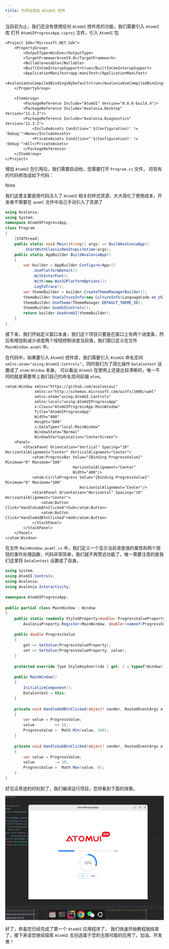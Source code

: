 ```yaml
---
title: 为项目添加 AtomUI 控件
---
```


当目前为止，我们还没有使用任何 `AtomUI` 控件库的功能，我们需要引入 `AtomUI` 库
打开 `AtomUIProgressApp.csproj` 文件，引入 `AtomUI` 包

```xaml
<Project Sdk="Microsoft.NET.Sdk">
    <PropertyGroup>
        <OutputType>WinExe</OutputType>
        <TargetFramework>net9.0</TargetFramework>
        <Nullable>enable</Nullable>
        <BuiltInComInteropSupport>true</BuiltInComInteropSupport>
        <ApplicationManifest>app.manifest</ApplicationManifest>
        <AvaloniaUseCompiledBindingsByDefault>true</AvaloniaUseCompiledBindingsByDefault>
    </PropertyGroup>

    <ItemGroup>
        <PackageReference Include="AtomUI" Version="0.0.6-build.4"/>
        <PackageReference Include="Avalonia.Desktop" Version="11.3.2"/>
        <PackageReference Include="Avalonia.Diagnostics" Version="11.3.2">
            <IncludeAssets Condition="'$(Configuration)' != 'Debug'">None</IncludeAssets>
            <PrivateAssets Condition="'$(Configuration)' != 'Debug'">All</PrivateAssets>
        </PackageReference>
    </ItemGroup>
</Project>
```
增加 `AtomUI` 包引用后，我们需要启动他，您需要打开 `Program.cs` 文件， 将现有的代码修改成如下代码：

> [!NOTE]
> 我们这里主要是用代码注入了 `AtomUI` 相关的样式资源，大大简化了使用成本，开发者不需要在 `axaml` 文件中自己手动引入了资源了

```csharp
using Avalonia;
using System;
namespace AtomUIProgressApp;
class Program
{
    [STAThread]
    public static void Main(string[] args) => BuildAvaloniaApp()
        .StartWithClassicDesktopLifetime(args);
    public static AppBuilder BuildAvaloniaApp()
    {
        var builder = AppBuilder.Configure<App>()
            .UsePlatformDetect()
            .WithInterFont()
            .With(new Win32PlatformOptions())
            .LogToTrace();
        var themeBuilder = builder.CreateThemeManagerBuilder();
        themeBuilder.UseCultureInfo(new CultureInfo(LanguageCode.en_US));
        themeBuilder.UseTheme(ThemeManager.DEFAULT_THEME_ID);
        themeBuilder.UseOSSControls();
        return builder.UseAtomUI(themeBuilder);
    }
}
```

接下来，我们开始定义窗口本身，我们这个项目只要是在窗口上有两个进度条，然后有增加和减少进度两个按钮控制进度当前值，我们窗口定义在文件 `MainWindow.axaml` 中。

在代码中，如果要引入 `AtomUI` 控件库，我们需要引入 `AtomUI` 命名空间 `xmlns:atom="using:AtomUI.Controls"`，同时我们为了简化操作 `DataContext` 设置成了 `atom:Window` 本身。
可以看出 `AtomUI` 在使用上还是比较清晰的，唯一不同的就是需要带上我们自己的命名空间前缀 `atom`。
```xaml
<atom:Window xmlns="https://github.com/avaloniaui"
             xmlns:x="http://schemas.microsoft.com/winfx/2006/xaml"
             xmlns:atom="using:AtomUI.Controls"
             xmlns:local="using:AtomUIProgressApp"
             x:Class="AtomUIProgressApp.MainWindow"
             Title="AtomUIProgressApp"
             Width="800"
             Height="600"
             x:DataType="local:MainWindow"
             WindowState="Normal"
             WindowStartupLocation="CenterScreen">
    <Panel>
        <StackPanel Orientation="Vertical" Spacing="10" HorizontalAlignment="Center" VerticalAlignment="Center">
            <atom:ProgressBar Value="{Binding ProgressValue}" Minimum="0" Maximum="100" 
                              HorizontalAlignment="Center"
                              Width="400"/>
            <atom:CircleProgress Value="{Binding ProgressValue}" Minimum="0" Maximum="100"
                                 HorizontalAlignment="Center"/>
            <StackPanel Orientation="Horizontal" Spacing="10" HorizontalAlignment="Center">
                <atom:Button Click="HandleSubBtnClicked">Sub</atom:Button>
                <atom:Button Click="HandleAddBtnClicked">Add</atom:Button>
            </StackPanel>
        </StackPanel>
    </Panel>
</atom:Window>
```
在文件 `MainWindow.axaml.cs` 中，我们定义一个显示当前进度值的属性和两个按钮的事件处理函数，代码非常简单，我们就不再赘述功能了，唯一需要注意的是我们这里将 `DataContext` 设置成了自身。

```csharp
using System;
using AtomUI.Controls;
using Avalonia;
using Avalonia.Interactivity;

namespace AtomUIProgressApp;

public partial class MainWindow : Window
{
    public static readonly StyledProperty<double> ProgressValueProperty =
        AvaloniaProperty.Register<MainWindow, double>(nameof(ProgressValue), 30);

    public double ProgressValue
    {
        get => GetValue(ProgressValueProperty);
        set => SetValue(ProgressValueProperty, value);
    }
    
    protected override Type StyleKeyOverride { get; } = typeof(Window);
    
    public MainWindow()
    {
        InitializeComponent();
        DataContext = this;
    }

    private void HandleAddBtnClicked(object? sender, RoutedEventArgs e)
    {
        var value = ProgressValue;
        value         += 10;
        ProgressValue =  Math.Min(value, 100);
    }
    
    private void HandleSubBtnClicked(object? sender, RoutedEventArgs e)
    {
        var value = ProgressValue;
        value         -= 10;
        ProgressValue =  Math.Max(value, 0);
    }
}
```

好见证奇迹的时刻到了，我们编译运行项目，您将看到下面的效果。

![AtomUIProgressApp](./images/atomui-progress-app-run.png)

好了，恭喜您已经完成了第一个 `AtomUI` 应用程序了， 我们快速开始教程就结束了，接下来该您继续探索 `AtomUI` 去创造属于您的无限可能的应用了。加油，开发者！